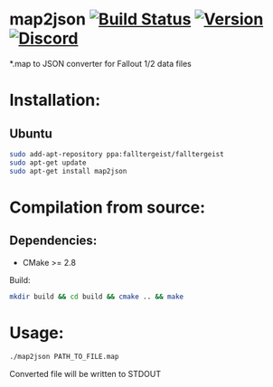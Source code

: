 map2json [![Build Status](https://travis-ci.org/falltergeist/map2json.svg?branch=develop)](https://travis-ci.org/falltergeist/map2json) [![Version](https://img.shields.io/github/release/falltergeist/map2json.svg)](https://github.com/falltergeist/map2json/releases/latest) [![Discord](https://img.shields.io/discord/401990446747877376.svg)](https://discord.gg/jxs6WRq)
========
*.map to JSON converter for Fallout 1/2 data files

Installation:
=============

Ubuntu
------

```bash
sudo add-apt-repository ppa:falltergeist/falltergeist
sudo apt-get update
sudo apt-get install map2json
```

Compilation from source:
============

Dependencies:
-------------

- CMake >= 2.8

Build:

```bash
mkdir build && cd build && cmake .. && make
```

Usage:
======

```bash
./map2json PATH_TO_FILE.map
```

Converted file will be written to STDOUT
